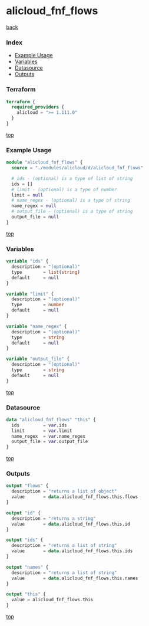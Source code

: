 # alicloud_fnf_flows

[back](../alicloud.md)

### Index

- [Example Usage](#example-usage)
- [Variables](#variables)
- [Datasource](#datasource)
- [Outputs](#outputs)

### Terraform

```terraform
terraform {
  required_providers {
    alicloud = ">= 1.111.0"
  }
}
```

[top](#index)

### Example Usage

```terraform
module "alicloud_fnf_flows" {
  source = "./modules/alicloud/d/alicloud_fnf_flows"

  # ids - (optional) is a type of list of string
  ids = []
  # limit - (optional) is a type of number
  limit = null
  # name_regex - (optional) is a type of string
  name_regex = null
  # output_file - (optional) is a type of string
  output_file = null
}
```

[top](#index)

### Variables

```terraform
variable "ids" {
  description = "(optional)"
  type        = list(string)
  default     = null
}

variable "limit" {
  description = "(optional)"
  type        = number
  default     = null
}

variable "name_regex" {
  description = "(optional)"
  type        = string
  default     = null
}

variable "output_file" {
  description = "(optional)"
  type        = string
  default     = null
}
```

[top](#index)

### Datasource

```terraform
data "alicloud_fnf_flows" "this" {
  ids         = var.ids
  limit       = var.limit
  name_regex  = var.name_regex
  output_file = var.output_file
}
```

[top](#index)

### Outputs

```terraform
output "flows" {
  description = "returns a list of object"
  value       = data.alicloud_fnf_flows.this.flows
}

output "id" {
  description = "returns a string"
  value       = data.alicloud_fnf_flows.this.id
}

output "ids" {
  description = "returns a list of string"
  value       = data.alicloud_fnf_flows.this.ids
}

output "names" {
  description = "returns a list of string"
  value       = data.alicloud_fnf_flows.this.names
}

output "this" {
  value = alicloud_fnf_flows.this
}
```

[top](#index)